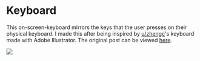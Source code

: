# Keyboard
This on-screen-keyboard mirrors the keys that the user presses on their physical keyboard. I made this after being inspired by [u/zhengc](https://www.reddit.com/user/zhengc)'s keyboard made with Adobe Illustrator. The original post can be viewed [here](https://www.reddit.com/r/MechanicalKeyboards/comments/79ir7h/made_this_in_illustrator_today_thought_you_guys/).

![](https://media.giphy.com/media/l2QEg8uGJdiwFDmhO/giphy.gif)
